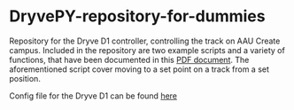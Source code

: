# DryvePY-repository-for-dummies
Repository for the Dryve D1 controller, controlling the track on AAU Create campus. Included in the repository are two example scripts and a variety of functions, that have been documented in this [PDF document](https://github.com/Nicher1/Dryve-repository-for-dummies/blob/ea2a13148326c3a56b38ba7431e67c0386931784/createDriveRail%20package/How%20to%20control%20the%20Dryve%20D1%20over%20Python.pdf). The aforementioned script cover moving to a set point on a track from a set position.

Config file for the Dryve D1 can be found [here](Dryve%20D1%20Configuration.txt)
